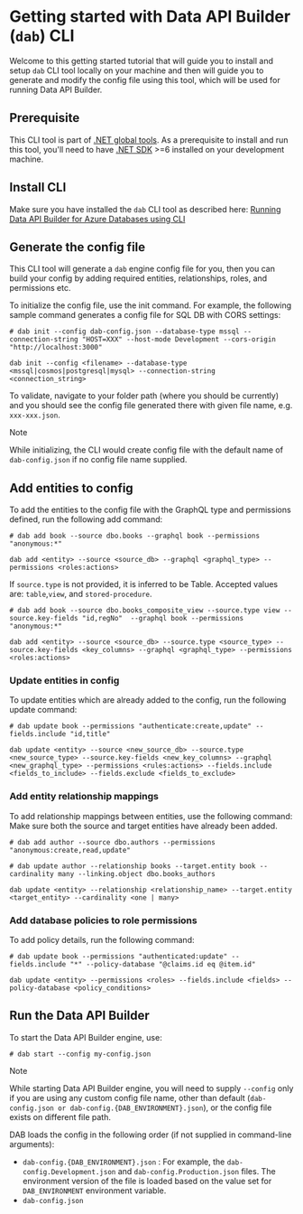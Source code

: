 # Getting started with Data API Builder (`dab`) CLI

Welcome to this getting started tutorial that will guide you to install and setup `dab` CLI tool locally on your machine and then will guide you to generate and modify the config file using this tool, which will be used for running Data API Builder.

## Prerequisite

This CLI tool is part of [.NET global tools](https://www.nuget.org/packages?packagetype=dotnettool). As a prerequisite to install and run this tool, you'll need to have [.NET SDK](https://dotnet.microsoft.com/en-us/download) >=6 installed on your development machine.

## Install CLI

Make sure you have installed the `dab` CLI tool as described here: [Running Data API Builder for Azure Databases using CLI](../running-using-dab-cli.md/#install-dab-cli)

## Generate the config file

This CLI tool will generate a `dab` engine config file for you, then you can build your config by adding required entities, relationships, roles, and permissions etc.

To initialize the config file, use the init command. For example, the following sample command
generates a config file for SQL DB with CORS settings:

```dotnetcli
# dab init --config dab-config.json --database-type mssql --connection-string "HOST=XXX" --host-mode Development --cors-origin "http://localhost:3000"

dab init --config <filename> --database-type <mssql|cosmos|postgresql|mysql> --connection-string <connection_string>
```

To validate, navigate to your folder path (where you should be currently) and you should see the config file generated there with given file name, e.g. `xxx-xxx.json`.

> [!NOTE]
> While initializing, the CLI would create config file with the default name of `dab-config.json` if no config file name supplied.

## Add entities to config

To add the entities to the config file with the GraphQL type and permissions defined, run the following add command:
```dotnetcli
# dab add book --source dbo.books --graphql book --permissions "anonymous:*"

dab add <entity> --source <source_db> --graphql <graphql_type> --permissions <roles:actions>
```

If `source.type` is not provided, it is inferred to be Table. Accepted values are: `table`,`view`, and `stored-procedure`.
```dotnetcli
# dab add book --source dbo.books_composite_view --source.type view --source.key-fields "id,regNo"  --graphql book --permissions "anonymous:*"

dab add <entity> --source <source_db> --source.type <source_type> --source.key-fields <key_columns> --graphql <graphql_type> --permissions <roles:actions>
```

### Update entities in config

To update entities which are already added to the config, run the following update command:

```dotnetcli
# dab update book --permissions "authenticate:create,update" --fields.include "id,title"

dab update <entity> --source <new_source_db> --source.type <new_source_type> --source.key-fields <new_key_columns> --graphql <new_graphql_type> --permissions <rules:actions> --fields.include <fields_to_include> --fields.exclude <fields_to_exclude>
```

### Add entity relationship mappings

To add relationship mappings between entities, use the following command:
Make sure both the source and target entities have already been added.

```dotnetcli
# dab add author --source dbo.authors --permissions "anonymous:create,read,update"
```

```dotnetcli
# dab update author --relationship books --target.entity book --cardinality many --linking.object dbo.books_authors

dab update <entity> --relationship <relationship_name> --target.entity <target_entity> --cardinality <one | many>
```

### Add database policies to role permissions

To add policy details, run the following command:

```dotnetcli
# dab update book --permissions "authenticated:update" --fields.include "*" --policy-database "@claims.id eq @item.id"

dab update <entity> --permissions <roles> --fields.include <fields> --policy-database <policy_conditions>
```

## Run the Data API Builder

To start the Data API Builder engine, use:

```dotnetcli
# dab start --config my-config.json
```

> [!NOTE]
> While starting Data API Builder engine, you will need to supply `--config` only if you are using any custom config file name, other than default (`dab-config.json or dab-config.{DAB_ENVIRONMENT}.json`), or the config file exists on different file path.
>
> DAB loads the config in the following order (if not supplied in command-line arguments):
> - `dab-config.{DAB_ENVIRONMENT}.json` : For example, the `dab-config.Development.json` and `dab-config.Production.json` files. The environment version of the file is loaded based on the value set for `DAB_ENVIRONMENT` environment variable.
> - `dab-config.json`
